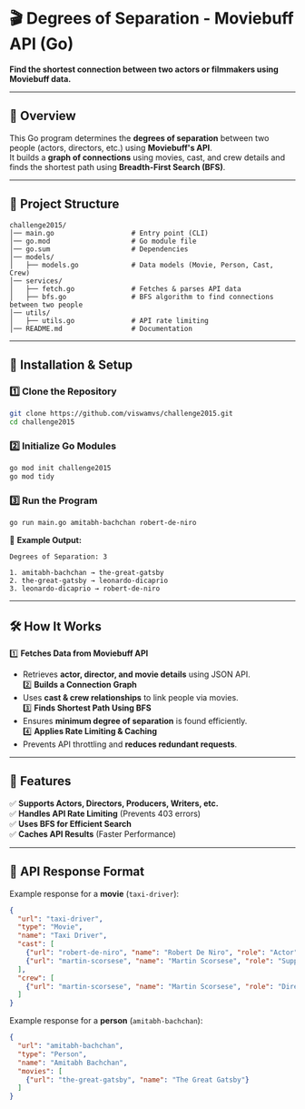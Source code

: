 # 🎬 Degrees of Separation - Moviebuff API (Go)
**Find the shortest connection between two actors or filmmakers using Moviebuff data.**  

---

## 📌 Overview  
This Go program determines the **degrees of separation** between two people (actors, directors, etc.) using **Moviebuff's API**.  
It builds a **graph of connections** using movies, cast, and crew details and finds the shortest path using **Breadth-First Search (BFS)**.

---

## 📂 Project Structure  
```
challenge2015/
│── main.go                   # Entry point (CLI)
│── go.mod                    # Go module file
│── go.sum                    # Dependencies
│── models/
│   ├── models.go             # Data models (Movie, Person, Cast, Crew)
│── services/
│   ├── fetch.go              # Fetches & parses API data
│   ├── bfs.go                # BFS algorithm to find connections between two people
│── utils/
│   ├── utils.go              # API rate limiting
│── README.md                 # Documentation
```

---

## 🚀 Installation & Setup  

### 1️⃣ Clone the Repository  
```sh
git clone https://github.com/viswamvs/challenge2015.git
cd challenge2015
```

### 2️⃣ Initialize Go Modules  
```sh
go mod init challenge2015
go mod tidy
```

### 3️⃣ Run the Program  
```sh
go run main.go amitabh-bachchan robert-de-niro
```
📌 **Example Output:**  
```
Degrees of Separation: 3

1. amitabh-bachchan → the-great-gatsby
2. the-great-gatsby → leonardo-dicaprio
3. leonardo-dicaprio → robert-de-niro
```

---

## 🛠 How It Works  
1️⃣ **Fetches Data from Moviebuff API**  
   - Retrieves **actor, director, and movie details** using JSON API.  
2️⃣ **Builds a Connection Graph**  
   - Uses **cast & crew relationships** to link people via movies.  
3️⃣ **Finds Shortest Path Using BFS**  
   - Ensures **minimum degree of separation** is found efficiently.  
4️⃣ **Applies Rate Limiting & Caching**  
   - Prevents API throttling and **reduces redundant requests**.  

---

## 📌 Features  
✅ **Supports Actors, Directors, Producers, Writers, etc.**  
✅ **Handles API Rate Limiting** (Prevents 403 errors)  
✅ **Uses BFS for Efficient Search**  
✅ **Caches API Results** (Faster Performance)  

---

## 📝 API Response Format  
Example response for a **movie** (`taxi-driver`):  
```json
{
  "url": "taxi-driver",
  "type": "Movie",
  "name": "Taxi Driver",
  "cast": [
    {"url": "robert-de-niro", "name": "Robert De Niro", "role": "Actor"},
    {"url": "martin-scorsese", "name": "Martin Scorsese", "role": "Supporting Actor"}
  ],
  "crew": [
    {"url": "martin-scorsese", "name": "Martin Scorsese", "role": "Director"}
  ]
}
```

Example response for a **person** (`amitabh-bachchan`):  
```json
{
  "url": "amitabh-bachchan",
  "type": "Person",
  "name": "Amitabh Bachchan",
  "movies": [
    {"url": "the-great-gatsby", "name": "The Great Gatsby"}
  ]
}
```
